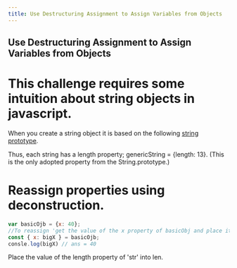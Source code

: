 ```yaml
---
title: Use Destructuring Assignment to Assign Variables from Objects
---
```

## Use Destructuring Assignment to Assign Variables from Objects

# This challenge requires some intuition about string objects in javascript. 

When you create a string object it is based on the following <a href="https://developer.mozilla.org/en-US/docs/Web/JavaScript/Reference/Global_Objects/String/prototype">string prototype</a>. 

Thus, each string has a length property; genericString = {length: 13}. (This is the only adopted property from the String.prototype.)

# Reassign properties using deconstruction. 
```javascript
var basicOjb = {x: 40};
//To reassign 'get the value of the x property of basicObj and place its value into bigX' in ES6:
const { x: bigX } = basicOjb;
consle.log(bigX) // ans = 40 
```
Place the value of the length property of 'str' into len.
